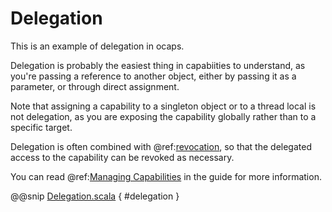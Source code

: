 # Delegation

This is an example of delegation in ocaps.

Delegation is probably the easiest thing in capabiities to understand, as you're passing a reference to another object, either by passing it as a parameter, or through direct assignment.

Note that assigning a capability to a singleton object or to a thread local is not delegation, as you are exposing the capability globally rather than to a specific target.

Delegation is often combined with @ref:[revocation](revocation.md), so that the delegated access to the capability can be revoked as necessary.

You can read @ref:[Managing Capabilities](../guide/management.md) in the guide for more information.

@@snip [Delegation.scala]($examples$/Delegation.scala) { #delegation }
